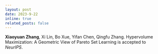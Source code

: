 ```yaml
---
layout: post
date: 2023-9-22 
inline: true
related_posts: false
---
```


**Xiaoyuan Zhang**, Xi Lin, Bo Xue, Yifan Chen, Qingfu Zhang. Hypervolume Maximization: A Geometric View of Pareto Set Learning is accepted to *NeurIPS*. 

